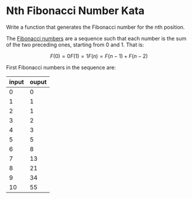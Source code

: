 # Nth Fibonacci Number Kata

Write a function that generates the Fibonacci number for the nth position.

The [Fibonacci numbers][1] are a sequence such that each number is the sum of the two preceding ones, 
starting from 0 and 1. That is:

```math
F(0) = 0
F(1) = 1
F(n) = F(n-1) + F(n-2)  
```

First Fibonacci numbers in the sequence are:

| input | ouput |
| -------- | --------- |
| 0 | 0 |
| 1 | 1 |
| 2 | 1 |
| 3 | 2 |
| 4 | 3 |
| 5 | 5 |
| 6 | 8 |
| 7 | 13 |
| 8 | 21 |
| 9 | 34 |
| 10 | 55 |

[1]: https://en.wikipedia.org/wiki/Fibonacci_number